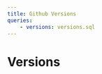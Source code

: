 ```yaml
---
title: Github Versions
queries:
    - versions: versions.sql
---
```


# Versions

<DataTable 
    data={versions} 
/>
